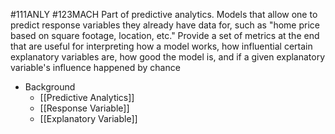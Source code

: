 #111ANLY #123MACH 
Part of predictive analytics. Models that allow one to predict response variables they already have data for, such as "home price based on square footage, location, etc." Provide a set of metrics at the end that are useful for interpreting how a model works, how influential certain explanatory variables are, how good the model is, and if a given explanatory variable's influence happened by chance

* Background
	* [[Predictive Analytics]]
	* [[Response Variable]]
	* [[Explanatory Variable]]